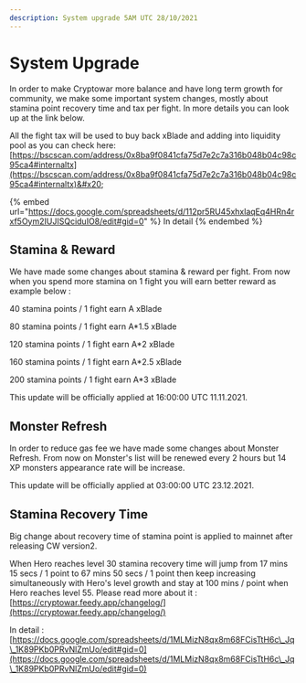 ```yaml
---
description: System upgrade 5AM UTC 28/10/2021
---
```


# System Upgrade

In order to make Cryptowar more balance and have long term growth for community, we make some important system changes, mostly about stamina point recovery time and tax per fight. In more details you can look up at the link below.&#x20;

All the fight tax will be used to buy back xBlade and adding into liquidity pool as you can check here: [https://bscscan.com/address/0x8ba9f0841cfa75d7e2c7a316b048b04c98c95ca4#internaltx](https://bscscan.com/address/0x8ba9f0841cfa75d7e2c7a316b048b04c98c95ca4#internaltx)&#x20;



{% embed url="https://docs.google.com/spreadsheets/d/112pr5RU45xhxlaqEq4HRn4rxf5Oym2IUJISQciduIO8/edit#gid=0" %}
In detail
{% endembed %}



## Stamina & Reward

We have made some changes about stamina & reward per fight. From now when you spend more stamina on 1 fight you will earn better reward as example below :

40 stamina points / 1 fight earn A xBlade&#x20;

80 stamina points / 1 fight earn A\*1.5 xBlade&#x20;

120 stamina points / 1 fight earn A\*2 xBlade

160 stamina points / 1 fight earn A\*2.5 xBlade&#x20;

200 stamina points / 1 fight earn A\*3 xBlade&#x20;

This update will be officially applied at 16:00:00  UTC 11.11.2021.

## Monster Refresh

In order to reduce gas fee we have  made some changes about Monster Refresh. From now on Monster's list will be renewed every 2 hours but 14 XP monsters appearance rate will be increase.

This update will be officially applied at 03:00:00  UTC 23.12.2021.

## Stamina Recovery Time

Big change about recovery time of stamina point is applied to mainnet after releasing CW version2.

When Hero reaches level 30 stamina recovery time will jump from 17 mins 15 secs / 1 point to 67 mins 50 secs / 1 point then keep increasing simultaneously with Hero's level growth and stay at 100 mins / point when Hero reaches level 55. Please read more about it : [https://cryptowar.feedy.app/changelog/](https://cryptowar.feedy.app/changelog/)

In detail : [https://docs.google.com/spreadsheets/d/1MLMizN8qx8m68FCisTtH6c\_Jq\_1K89PKb0PRvNlZmUo/edit#gid=0](https://docs.google.com/spreadsheets/d/1MLMizN8qx8m68FCisTtH6c\_Jq\_1K89PKb0PRvNlZmUo/edit#gid=0)
